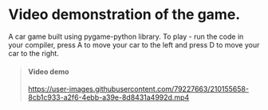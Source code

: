 # Video demonstration of the game.

A car game built using pygame-python library. To play - run the code in your compiler, press A to move your car to the left and press D to move your car to the right.

> #### Video demo 
> https://user-images.githubusercontent.com/79227663/210155658-8cb1c933-a2f6-4ebb-a39e-8d8431a4992d.mp4

